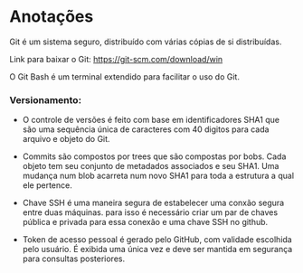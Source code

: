 # Anotações

Git é um sistema seguro, distribuído com várias cópias de si distribuídas.

Link para baixar o Git: https://git-scm.com/download/win

O Git Bash é um terminal extendido para facilitar o uso do Git.

### Versionamento:

* O controle de versões é feito com base em identificadores SHA1 que são uma sequência única de caracteres com 40 digitos para cada arquivo e objeto do Git.

* Commits são compostos por trees que são compostas por bobs.
  Cada objeto tem seu conjunto de metadados associados e seu SHA1. 
  Uma mudança num blob acarreta num novo SHA1 para toda a estrutura a qual ele pertence.

* Chave SSH é uma maneira segura de estabelecer uma conxão segura entre duas máquinas.
  para isso é necessário criar um par de chaves pública e privada para essa conexão e uma chave SSH no github.

* Token de acesso pessoal é gerado pelo GitHub, com validade escolhida pelo usuário.
  É exibida uma única vez e deve ser mantida em segurança para consultas posteriores.
